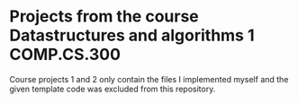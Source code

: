 # Projects from the course Datastructures and algorithms 1 COMP.CS.300
Course projects 1 and 2 only contain the files I implemented myself and the given template code was excluded from this repository.
